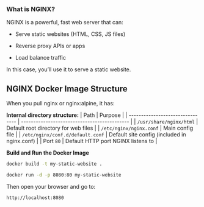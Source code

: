 ### What is NGINX?
NGINX is a powerful, fast web server that can:

* Serve static websites (HTML, CSS, JS files)

* Reverse proxy APIs or apps

* Load balance traffic

In this case, you’ll use it to serve a static website.

## NGINX Docker Image Structure
When you pull nginx or nginx:alpine, it has:

**Internal directory structure:**
| Path                             | Purpose                                      |
| -------------------------------- | -------------------------------------------- |
| `/usr/share/nginx/html`          | Default root directory for web files         |
| `/etc/nginx/nginx.conf`          | Main config file                             |
| `/etc/nginx/conf.d/default.conf` | Default site config (included in nginx.conf) |
| Port `80`                        | Default HTTP port NGINX listens to           |


**Build and Run the Docker Image**

```bash
docker build -t my-static-website .
```
```bash
docker run -d -p 8080:80 my-static-website
```

Then open your browser and go to:

```arduino
http://localhost:8080
```

